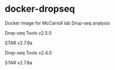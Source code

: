 # docker-dropseq

Docker image for McCarroll lab Drop-seq analysis

Drop-seq Tools v2.5.0

STAR v2.7.9a

Drop-seq Tools v2.4.0

STAR v2.7.8a


